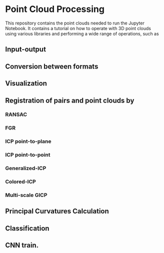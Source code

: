 # Point Cloud Processing

This repository contains the point clouds needed to run the Jupyter Notebook. It contains a tutorial on how to operate with 3D point clouds using various libraries and performing a wide range of operations, such as 
## Input-output 
## Conversion between formats
## Visualization
## Registration of pairs and point clouds by
### RANSAC
### FGR
### ICP point-to-plane
### ICP point-to-point
### Generalized-ICP
### Colored-ICP 
### Multi-scale GICP
## Principal Curvatures Calculation
## Classification
## CNN train.
